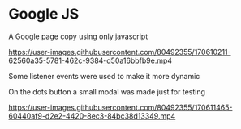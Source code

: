 # Google JS
 A Google page copy using only javascript
 

https://user-images.githubusercontent.com/80492355/170610211-62560a35-5781-462c-9384-d50a16bbfb9e.mp4


 Some listener events were used to make it more dynamic
 
 On the dots button a small modal was made just for testing
 
 
 
https://user-images.githubusercontent.com/80492355/170611465-60440af9-d2e2-4420-8ec3-84bc38d13349.mp4


 
 
